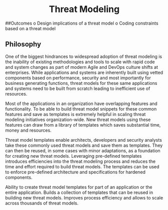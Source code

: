 <h1 align="center">Threat Modeling</h1>

##Outcomes
o Design implications of a threat model
o Coding constraints based on a threat model

## Philosophy
One of the biggest hindrances to widespread adoption of threat modeling is the inability of existing methodologies and tools to scale with rapid code and system changes as part of modern Agile and DevOps culture shifts at enterprises. While applications and systems are inherently built using vetted components based on performance, security and most importantly for business generating functions, threat models for these same applications and systems need to be built from scratch leading to inefficient use of resources.

Most of the applications in an organization have overlapping features and functionality. To be able to build threat model snippets for these common features and save as templates is extremely helpful in scaling threat modeling initiatives organization-wide. New threat models using these features can draw from a library of templates which saves substantial time, money and resources.

Threat model templates enable architects, developers and security analysts take these commonly used threat models and save them as templates. They can then be reused, in some cases with minor adaptations, as a foundation for creating new threat models. Leveraging pre-defined templates introduces efficiencies into the threat modeling process and reduces the time and effort required to build threat models. The templates can be used to enforce pre-defined architecture and specifications for hardened components.

Ability to create threat model templates for part of an application or the entire application.
Builds a collection of templates that can be reused in building new threat models.
Improves process efficiency and allows to scale across thousands of threat models.
